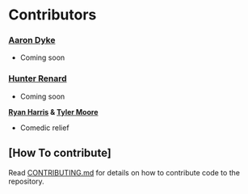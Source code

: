 # Contributors

### [Aaron Dyke](https://github.com/Adyke95)
* Coming soon

### [Hunter Renard](https://github.com/RenardHJ)
* Coming soon

**[Ryan Harris](https://github.com/killerHELIX) & [Tyler Moore](https://github.com/MooreTylerC)**
* Comedic relief

## [How To contribute]

Read [CONTRIBUTING.md](CONTRIBUTING.md) for details on how to contribute code to the repository.
